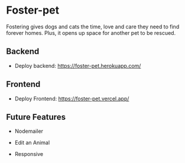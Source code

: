 # Foster-pet

Fostering gives dogs and cats the time, love and care they need to find forever homes. Plus, it opens up space for another pet to be rescued.

## Backend

- Deploy backend: https://foster-pet.herokuapp.com/

## Frontend

- Deploy Frontend: https://foster-pet.vercel.app/

## Future Features

- Nodemailer

* Edit an Animal

* Responsive
